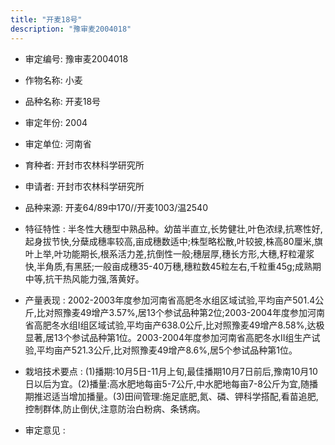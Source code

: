 ```yaml
---
title: "开麦18号"
description: "豫审麦2004018"
---
```

* 审定编号:  豫审麦2004018

*  作物名称:  小麦

*  品种名称:  开麦18号

*  审定年份:  2004

*  审定单位:  河南省

* 育种者:  开封市农林科学研究所

*  申请者:  开封市农林科学研究所

*  品种来源:  开麦64/89中170//开麦1003/温2540

*  特征特性 : 
半冬性大穗型中熟品种。幼苗半直立,长势健壮,叶色浓绿,抗寒性好,起身拔节快,分蘖成穗率较高,亩成穗数适中;株型略松散,叶较披,株高80厘米,旗叶上举,叶功能期长,根系活力差,抗倒性一般;穗层厚,穗长方形,大穗,籽粒灌浆快,半角质,有黑胚;一般亩成穗35-40万穗,穗粒数45粒左右,千粒重45g;成熟期中等,抗干热风能力强,落黄好。
 
*  产量表现 : 
2002-2003年度参加河南省高肥冬水组区域试验,平均亩产501.4公斤,比对照豫麦49增产3.57%,居13个参试品种第2位;2003-2004年度参加河南省高肥冬水组I组区域试验,平均亩产638.0公斤,比对照豫麦49增产8.58%,达极显著,居13个参试品种第1位。2003-2004年度参加河南省高肥冬水Ⅱ组生产试验,平均亩产521.3公斤,比对照豫麦49增产8.6%,居5个参试品种第1位。

*  栽培技术要点 : 
(1)播期:10月5日-11月上旬,最佳播期10月7日前后,豫南10月10日以后为宜。(2)播量:高水肥地每亩5-7公斤,中水肥地每亩7-8公斤为宜,随播期推迟适当增加播量。(3)田间管理:施足底肥,氮、磷、钾科学搭配,看苗追肥,控制群体,防止倒伏,注意防治白粉病、条锈病。

*  审定意见 : 

